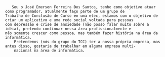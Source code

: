        Sou o José Emerson Ferreira Dos Santos, tenho como objetivo atuar como programador, atualmente faço parte de um grupo de 
    Trabalho de Conclusão de Curso em uma etec, estamos com o objetivo de criar um aplicativo e uma rede social voltada para pessoas
    com depressão e crise de ansiedade (não posso falar muito sobre a idéia), pretendo continuar nessa área profissionalmente e 
    não somente crescer como pessoa, mas também fazer história na área da informática.
        Pretendemos (nós do grupo do TCC) ter a nossa própria empresa, mas antes disso, gostaria de trabalhar em alguma empresa multi-
        nacional na área de informática.
